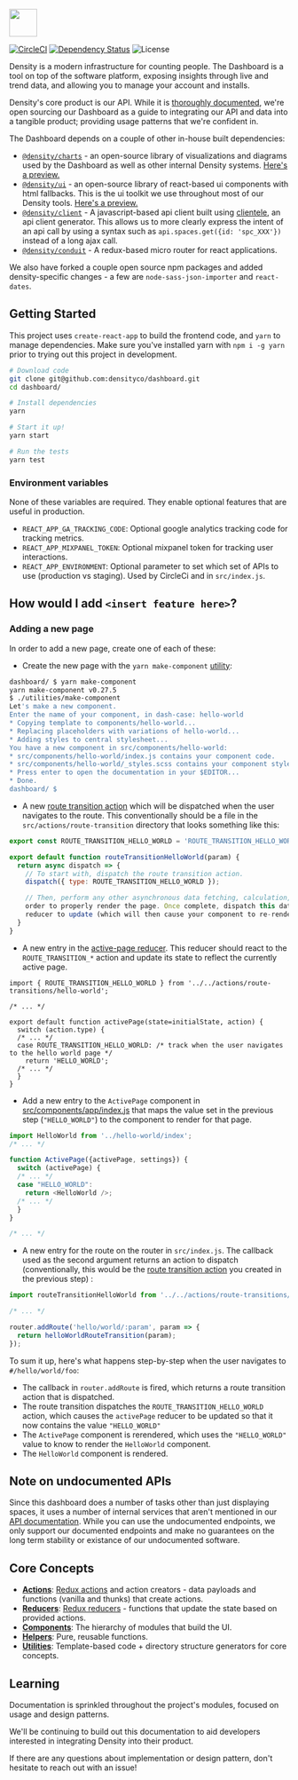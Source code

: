 <img src="https://densityco.github.io/assets/images/dashboard-logo.4031835b.svg" height="50" /> <br />

[![CircleCI](https://circleci.com/gh/DensityCo/web-dashboard.svg?style=shield&circle-token=1b5ece9522df300da10bcedd91a24b6f066b9049)](https://circleci.com/gh/DensityCo/web-dashboard)
[![Dependency
Status](https://david-dm.org/densityco/nicss.svg)](https://david-dm.org/densityco/web-dashboard)
![License](https://img.shields.io/badge/License-MIT-green.svg)

Density is a modern infrastructure for counting people. The Dashboard is a tool on top of the software platform, exposing insights through live and trend data, and allowing you to manage your account and installs.

Density's core product is our API. While it is [thoroughly documented](http://docs.density.io), we're open sourcing our Dashboard as a guide to integrating our API and data into a tangible product; providing usage patterns that we're confident in.

The Dashboard depends on a couple of other in-house built dependencies:
- [`@density/charts`](https://github.com/densityco/charts) - an open-source library of visualizations and diagrams used by the Dashboard as well as other internal Density systems. [Here's a preview.](https://densityco.github.io/charts/master/)
- [`@density/ui`](https://github.com/densityco/ui) - an open-source library of react-based ui components with html fallbacks. This is the ui toolkit we use throughout most of our Density tools. [Here's a preview.](https://densityco.github.io/ui/master/)
- [`@density/client`](https://github.com/densityco/client-js) - A javascript-based api client built using [clientele](https://github.com/DensityCo/clientele), an api client generator. This allows us to more clearly express the intent of an api call by using a syntax such as `api.spaces.get({id: 'spc_XXX'})` instead of a long ajax call.
- [`@density/conduit`](https://github.com/densityco/conduit) - A redux-based micro router for react applications.

We also have forked a couple open source npm packages and added density-specific changes - a few are `node-sass-json-importer` and `react-dates`.

## Getting Started
This project uses `create-react-app` to build the frontend code, and `yarn` to manage dependencies.
Make sure you've installed yarn with `npm i -g yarn` prior to trying out this project in
development.
```sh
# Download code
git clone git@github.com:densityco/dashboard.git
cd dashboard/

# Install dependencies
yarn

# Start it up!
yarn start

# Run the tests
yarn test
```

### Environment variables
None of these variables are required. They enable optional features that are useful in production.
- `REACT_APP_GA_TRACKING_CODE`: Optional google analytics tracking code for tracking metrics.
- `REACT_APP_MIXPANEL_TOKEN`: Optional mixpanel token for tracking user interactions.
- `REACT_APP_ENVIRONMENT`: Optional parameter to set which set of APIs to use (production vs staging). Used by CircleCi and in `src/index.js`.

## How would I add `<insert feature here>`?

### Adding a new page
In order to add a new page, create one of each of these:

- Create the new page with the `yarn make-component`
  [utility](https://github.com/DensityCo/dashboard/tree/trunk/utilities):
```sh
dashboard/ $ yarn make-component
yarn make-component v0.27.5
$ ./utilities/make-component
Let's make a new component.
Enter the name of your component, in dash-case: hello-world
* Copying template to components/hello-world...
* Replacing placeholders with variations of hello-world...
* Adding styles to central stylesheet...
You have a new component in src/components/hello-world:
* src/components/hello-world/index.js contains your component code.
* src/components/hello-world/_styles.scss contains your component styles.
* Press enter to open the documentation in your $EDITOR...
* Done.
dashboard/ $
```

- A new [route transition
  action](https://github.com/DensityCo/dashboard/tree/trunk/src/actions#route-transition-actions)
  which will be dispatched when the user navigates to the route. This conventionally should be a
  file in the `src/actions/route-transition` directory that looks something like this:
```javascript
export const ROUTE_TRANSITION_HELLO_WORLD = 'ROUTE_TRANSITION_HELLO_WORLD';

export default function routeTransitionHelloWorld(param) {
  return async dispatch => {
    // To start with, dispatch the route transition action.
    dispatch({ type: ROUTE_TRANSITION_HELLO_WORLD });

    // Then, perform any other asynchronous data fetching, calculation, or anything else you need in
    order to properly render the page. Once complete, dispatch this data in actions to cause a
    reducer to update (which will then cause your component to re-render.)
  }
}
```

- A new entry in the [active-page
  reducer](https://github.com/DensityCo/dashboard/blob/trunk/src/reducers/active-page/index.js).
  This reducer should react to the `ROUTE_TRANSITION_*` action and update its state to reflect the
  currently active page.
```
import { ROUTE_TRANSITION_HELLO_WORLD } from '../../actions/route-transitions/hello-world';

/* ... */

export default function activePage(state=initialState, action) {
  switch (action.type) {
  /* ... */
  case ROUTE_TRANSITION_HELLO_WORLD: /* track when the user navigates to the hello world page */
    return 'HELLO_WORLD';
  /* ... */
  }
}
```

- Add a new entry to the `ActivePage` component in
  [src/components/app/index.js](https://github.com/DensityCo/dashboard/blob/trunk/src/components/app/index.js)
  that maps the value set in the previous step (`"HELLO_WORLD"`) to the component to render for that
  page.
```javascript
import HelloWorld from '../hello-world/index';
/* ... */

function ActivePage({activePage, settings}) {
  switch (activePage) {
  /* ... */
  case "HELLO_WORLD":
    return <HelloWorld />;
  /* ... */
  }
}

/* ... */
```

- A new entry for the route on the router in `src/index.js`. The callback used as the second
  argument returns an action to dispatch (conventionally, this would be the [route transition
  action](https://github.com/DensityCo/dashboard/tree/trunk/src/actions#route-transition-actions)
  you created in the previous step) :
```javascript
import routeTransitionHelloWorld from '../../actions/route-transitions/hello-world';

/* ... */

router.addRoute('hello/world/:param', param => {
  return helloWorldRouteTransition(param);
});
```

To sum it up, here's what happens step-by-step when the user navigates to `#/hello/world/foo`:
- The callback in `router.addRoute` is fired, which returns a route transition action that is
  dispatched.
- The route transition dispatches the `ROUTE_TRANSITION_HELLO_WORLD` action, which causes the
  `activePage` reducer to be updated so that it now contains the value `"HELLO_WORLD"`
- The `ActivePage` component is rerendered, which uses the `"HELLO_WORLD"` value to know to render
  the `HelloWorld` component.
- The `HelloWorld` component is rendered.

## Note on undocumented APIs
Since this dashboard does a number of tasks other than just displaying spaces, it uses a number of
internal services that aren't mentioned in our [API documentation](http://docs.density.io). While
you can use the undocumented endpoints, we only support our documented endpoints and make no
guarantees on the long term stability or existance of our undocumented software.

## Core Concepts
- [**Actions**](src/actions/): [Redux actions](https://redux.js.org/basics/actions) and action creators - data payloads and functions (vanilla and thunks) that create actions.
- [**Reducers**](src/reducers/): [Redux reducers](https://redux.js.org/basics/reducers) - functions that update the state based on provided actions.
- [**Components**](src/components/): The hierarchy of modules that build the UI.
- [**Helpers**](src/helpers/): Pure, reusable functions.
- [**Utilities**](utilities/): Template-based code + directory structure generators for core concepts.

## Learning
Documentation is sprinkled throughout the project's modules, focused on usage and design patterns.

We'll be continuing to build out this documentation to aid developers interested in integrating Density into their product.

If there are any questions about implementation or design pattern, don't hesitate to reach out with an issue!
